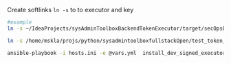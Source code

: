 Create softlinks `ln -s` to to executor and key

```bash
#example
ln -s ~/IdeaProjects/sysAdminToolboxBackendTokenExecutor/target/secOpsDispatcher  ./secOpsDispatcher

ln -s /home/mskla/projs/python/sysadmintoolboxfullstackOpen/test_token_key/pub.key ./pub.key
```

```bash
ansible-playbook -i hosts.ini -e @vars.yml  install_dev_signed_executor.yml -vvv
```